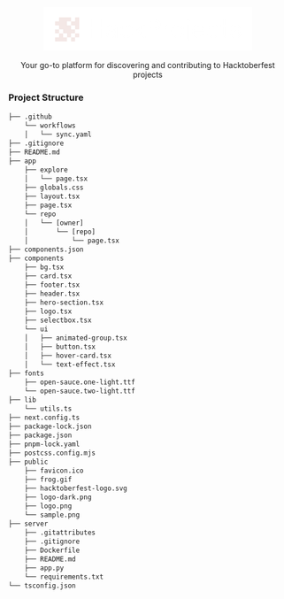 <div align="center" ><a href="https://hackprojects.arpy8.com/"><img src="./public/logo-dark.png" alt="logo" /></a></div>
<p align="center">Your go-to platform for discovering and contributing to Hacktoberfest projects</p>

### Project Structure

```
├── .github
    └── workflows
    │   └── sync.yaml
├── .gitignore
├── README.md
├── app
    ├── explore
    │   └── page.tsx
    ├── globals.css
    ├── layout.tsx
    ├── page.tsx
    └── repo
    │   └── [owner]
    │       └── [repo]
    │           └── page.tsx
├── components.json
├── components
    ├── bg.tsx
    ├── card.tsx
    ├── footer.tsx
    ├── header.tsx
    ├── hero-section.tsx
    ├── logo.tsx
    ├── selectbox.tsx
    └── ui
    │   ├── animated-group.tsx
    │   ├── button.tsx
    │   ├── hover-card.tsx
    │   └── text-effect.tsx
├── fonts
    ├── open-sauce.one-light.ttf
    └── open-sauce.two-light.ttf
├── lib
    └── utils.ts
├── next.config.ts
├── package-lock.json
├── package.json
├── pnpm-lock.yaml
├── postcss.config.mjs
├── public
    ├── favicon.ico
    ├── frog.gif
    ├── hacktoberfest-logo.svg
    ├── logo-dark.png
    ├── logo.png
    └── sample.png
├── server
    ├── .gitattributes
    ├── .gitignore
    ├── Dockerfile
    ├── README.md
    ├── app.py
    └── requirements.txt
└── tsconfig.json
```
